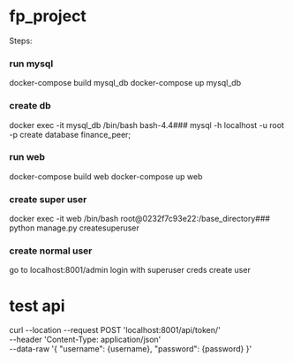 # fp_project


Steps:

### run mysql
docker-compose build mysql_db
docker-compose up mysql_db


### create db
docker exec -it mysql_db /bin/bash
bash-4.4### mysql -h localhost -u root -p
create database finance_peer;


### run web
docker-compose build web
docker-compose up web

### create super user
docker exec -it web /bin/bash
root@0232f7c93e22:/base_directory### python manage.py createsuperuser

### create normal user
go to localhost:8001/admin
login with superuser creds
create user

# test api
curl --location --request POST 'localhost:8001/api/token/' \
--header 'Content-Type: application/json' \
--data-raw '{
    "username": {username},
    "password": {password}
}'

